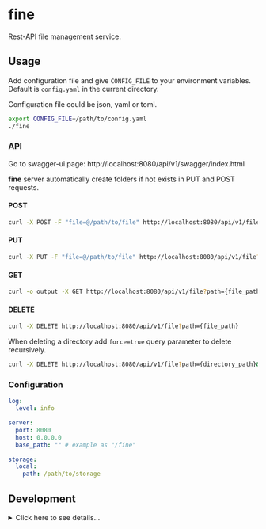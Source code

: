 # fine

Rest-API file management service.

## Usage

Add configuration file and give `CONFIG_FILE` to your environment variables. Default is `config.yaml` in the current directory.

Configuration file could be json, yaml or toml.

```sh
export CONFIG_FILE=/path/to/config.yaml
./fine
```

### API

Go to swagger-ui page: http://localhost:8080/api/v1/swagger/index.html

__fine__ server automatically create folders if not exists in PUT and POST requests.

#### POST

```sh
curl -X POST -F "file=@/path/to/file" http://localhost:8080/api/v1/file?path={file_path}
```

#### PUT

```sh
curl -X PUT -F "file=@/path/to/file" http://localhost:8080/api/v1/file?path={file_path}
```

#### GET

```sh
curl -o output -X GET http://localhost:8080/api/v1/file?path={file_path}
```

#### DELETE

```sh
curl -X DELETE http://localhost:8080/api/v1/file?path={file_path}
```

When deleting a directory add `force=true` query parameter to delete recursively.

```sh
curl -X DELETE http://localhost:8080/api/v1/file?path={directory_path}&force=true
```

### Configuration

```yaml
log:
  level: info

server:
  port: 8080
  host: 0.0.0.0
  base_path: "" # example as "/fine"

storage:
  local:
    path: /path/to/storage
```

## Development

<details><summary>Click here to see details...</summary>

Generate swagger docs if you change api definitions

```sh
make docs
```

Run service

```sh
make run
```

Test with curl

```sh
# download file
curl -o example.txt -X GET http://localhost:8080/api/v1/file?path=example.txt
# upload file
echo "Merhaba dünya" > 👋.txt
curl -X PUT -F "file=@👋.txt" http://localhost:8080/api/v1/file?path=👋.txt
# get file
curl -o hi.txt -X GET http://localhost:8080/api/v1/file?path=👋.txt
# delete file
curl -X DELETE http://localhost:8080/api/v1/file?path=👋.txt
```

</details>
